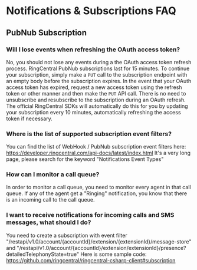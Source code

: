 # Notifications & Subscriptions FAQ

## PubNub Subscription

### Will I lose events when refreshing the OAuth access token?

No, you should not lose any events during a the OAuth access token refresh process. RingCentral PubNub subscriptions last for 15 minutes. To continue your subscription, simply make a `PUT` call to the subscription endpoint with an empty body before the subscription expires. In the event that your OAuth access token has expired, request a new access token using the refresh token or other manner and then make the `PUT` API call. There is no need to unsubscribe and resubscribe to the subscription during an OAuth refresh. The official RingCentral SDKs will automatically do this for you by updating your subscription every 10 minutes, automatically refreshing the access token if necessary.

### Where is the list of supported subscription event filters?

You can find the list of WebHook / PubNub subscription event filters here: https://developer.ringcentral.com/api-docs/latest/index.html It's a very long page, please search for the keyword "Notifications Event Types"

### How can I monitor a call queue?

In order to monitor a call queue, you need to monitor every agent in that call queue. If any of the agent get a "Ringing" notification, you know that there is an incoming call to the call queue.

### I want to receive notifications for incoming calls and SMS messages, what should I do?

You need to create a subscription with event filter "/restapi/v1.0/account/{accountId}/extension/{extensionId}/message-store" and "/restapi/v1.0/account/{accountId}/extension/extensionId}/presence?detailedTelephonyState=true" Here is some sample code: https://github.com/ringcentral/ringcentral-csharp-client#subscription
